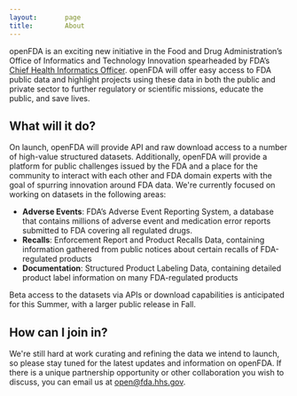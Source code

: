 ```yaml
---
layout:       page
title:        About
---
```


openFDA is an exciting new initiative in the Food and Drug Administration’s Office of Informatics and Technology Innovation spearheaded by FDA’s <a href="http://www.fda.gov/AboutFDA/CentersOffices/ucm349836.htm">Chief Health Informatics Officer</a>. openFDA will offer easy access to FDA public data and highlight projects using these data in both the public and private sector to further regulatory or scientific missions, educate the public, and save lives.

## What will it do?

On launch, openFDA will provide API and raw download access to a number of high-value structured datasets. Additionally, openFDA will provide a platform for public challenges issued by the FDA and a place for the community to interact with each other and FDA domain experts with the goal of spurring innovation around FDA data. We're currently focused on working on datasets in the following areas:

- **Adverse Events**: FDA’s Adverse Event Reporting System, a database that contains millions of adverse event and medication error reports submitted to FDA covering all regulated drugs.
- **Recalls**: Enforcement Report and Product Recalls Data, containing information gathered from public notices about certain recalls of FDA-regulated products
- **Documentation**: Structured Product Labeling Data, containing detailed product label information on many FDA-regulated products

Beta access to the datasets via APIs or download capabilities is anticipated for this Summer, with a larger public release in Fall.

## How can I join in?

We're still hard at work curating and refining the data we intend to launch, so please stay tuned for the latest updates and information on openFDA. If there is a unique partnership opportunity or other collaboration you wish to discuss, you can email us at [open@fda.hhs.gov](mailto:open@fda.hhs.gov).